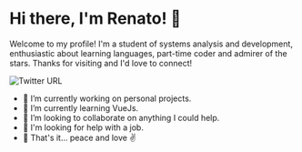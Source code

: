 # Hi there, I'm Renato! 👋
Welcome to my profile! I'm a student of systems analysis and development, enthusiastic about learning languages, part-time coder and admirer of the stars. Thanks for visiting and I'd love to connect!

![Twitter URL](https://img.shields.io/twitter/url?label=%40renatoo_brito&style=social&url=https%3A%2F%2Ftwitter.com%2Frenatoo_brito)

- 🔭 I’m currently working on personal projects.
- 🌱 I’m currently learning VueJs.
- 👯 I’m looking to collaborate on anything I could help.
- 🤔 I'm looking for help with a job.
- 👋 That's it... peace and love ✌️
